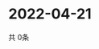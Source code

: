 # 2022-04-21
  共 0条

  <!-- BEGIN -->
  <!-- 最后更新时间Thu Apr 21 2022 06:08:01 GMT+0000 (Coordinated Universal Time) -->
  
  <!-- END -->
  
  